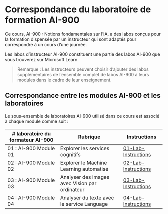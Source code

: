 # <a name="ai-900-trainer-lab-mapping"></a>Correspondance du laboratoire de formation AI-900

Ce cours, AI-900 : Notions fondamentales sur l’IA, a des labos conçus pour la formation dispensée par un instructeur qui sont adaptés pour correspondre à un cours d’une journée.

Les labos d’instructeur AI-900 constituent une partie des labos AI-900 que vous trouverez sur Microsoft Learn.

> Remarque : Les instructeurs peuvent choisir d’ajouter des labos supplémentaires de l’ensemble complet de labos AI-900 à leurs modules dans le cadre de leur enseignement.

## <a name="ai-900-module-mapping-to-labs"></a>Correspondance entre les modules AI-900 et les laboratoires

Le sous-ensemble de laboratoires AI-900 utilisé dans ce cours est associé à chaque module comme suit : 

| # laboratoire du formateur AI-900 | Rubrique | Instructions |
| --- | --- | --- |
| 01 : AI-900 Module 01 | Explorer les services cognitifs | [01-Lab-Instructions](https://aka.ms/ai900-module-01) |
| 02 : AI-900 Module 02 | Explorer le Machine Learning automatisé | [02-Lab-Instructions](https://aka.ms/ai900-module-02) |
| 03 : AI-900 Module 03 | Analyser des images avec Vision par ordinateur  | [03-Lab-Instructions](https://aka.ms/ai900-module-03) |
| 04 : AI-900 Module 04 | Analyser du texte avec le service Language | [04-Lab-Instructions](https://aka.ms/ai900-module-04) |


